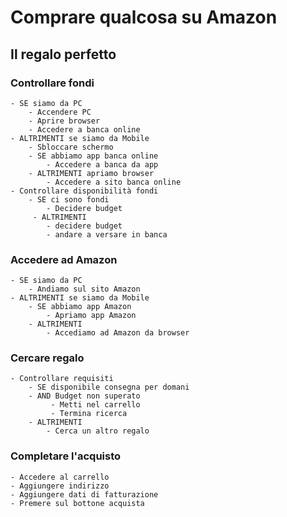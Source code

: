 # Comprare qualcosa su Amazon
## Il regalo perfetto

### Controllare fondi
    - SE siamo da PC
        - Accendere PC
        - Aprire browser
        - Accedere a banca online
    - ALTRIMENTI se siamo da Mobile
        - Sbloccare schermo
        - SE abbiamo app banca online
            - Accedere a banca da app
        - ALTRIMENTI apriamo browser
            - Accedere a sito banca online
    - Controllare disponibilità fondi
        - SE ci sono fondi
            - Decidere budget
         - ALTRIMENTI
            - decidere budget
            - andare a versare in banca

### Accedere ad Amazon
    - SE siamo da PC
        - Andiamo sul sito Amazon
    - ALTRIMENTI se siamo da Mobile
        - SE abbiamo app Amazon
            - Apriamo app Amazon
        - ALTRIMENTI
            - Accediamo ad Amazon da browser

### Cercare regalo
    - Controllare requisiti
        - SE disponibile consegna per domani 
        - AND Budget non superato 
             - Metti nel carrello
             - Termina ricerca
        - ALTRIMENTI
            - Cerca un altro regalo

### Completare l'acquisto
    - Accedere al carrello
    - Aggiungere indirizzo
    - Aggiungere dati di fatturazione 
    - Premere sul bottone acquista
